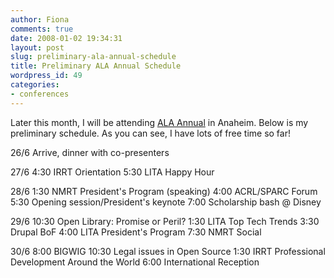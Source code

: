 ```yaml
---
author: Fiona
comments: true
date: 2008-01-02 19:34:31
layout: post
slug: preliminary-ala-annual-schedule
title: Preliminary ALA Annual Schedule
wordpress_id: 49
categories:
- conferences
---
```


Later this month, I will be attending [ALA Annual](http://www.ala.org/annual/) in Anaheim. Below is my preliminary schedule. As you can see, I have lots of free time so far!

26/6
Arrive, dinner with co-presenters

27/6
4:30 IRRT Orientation
5:30 LITA Happy Hour

28/6
1:30 NMRT President's Program (speaking)
4:00 ACRL/SPARC Forum
5:30 Opening session/President's keynote
7:00 Scholarship bash @ Disney

29/6
10:30 Open Library: Promise or Peril?
1:30 LITA Top Tech Trends
3:30 Drupal BoF
4:00 LITA President's Program
7:30 NMRT Social

30/6
8:00 BIGWIG
10:30 Legal issues in Open Source
1:30 IRRT Professional Development Around the World
6:00 International Reception
